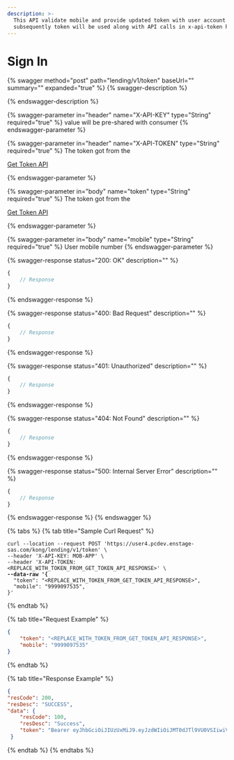 ```yaml
---
description: >-
  This API validate mobile and provide updated token with user account details,
  subsequently token will be used along with API calls in x-api-token header.
---
```


# Sign In

{% swagger method="post" path="lending/v1/token" baseUrl="<domain>" summary="" expanded="true" %}
{% swagger-description %}

{% endswagger-description %}

{% swagger-parameter in="header" name="X-API-KEY" type="String" required="true" %}
value will be pre-shared with consumer
{% endswagger-parameter %}

{% swagger-parameter in="header" name="X-API-TOKEN" type="String" required="true" %}
The token got from the 

[Get Token API](../../market-place/api-specification/version-1/get-token-api.md)


{% endswagger-parameter %}

{% swagger-parameter in="body" name="token" type="String" required="true" %}
The token got from the 

[Get Token API](../../market-place/api-specification/version-1/get-token-api.md)


{% endswagger-parameter %}

{% swagger-parameter in="body" name="mobile" type="String" required="true" %}
User mobile number
{% endswagger-parameter %}

{% swagger-response status="200: OK" description="" %}
```javascript
{
    // Response
}
```
{% endswagger-response %}

{% swagger-response status="400: Bad Request" description="" %}
```javascript
{
    // Response
}
```
{% endswagger-response %}

{% swagger-response status="401: Unauthorized" description="" %}
```javascript
{
    // Response
}
```
{% endswagger-response %}

{% swagger-response status="404: Not Found" description="" %}
```javascript
{
    // Response
}
```
{% endswagger-response %}

{% swagger-response status="500: Internal Server Error" description="" %}
```javascript
{
    // Response
}
```
{% endswagger-response %}
{% endswagger %}

{% tabs %}
{% tab title="Sample Curl Request" %}
<pre><code>curl --location --request POST 'https://user4.pcdev.enstage-sas.com/kong/lending/v1/token' \
--header 'X-API-KEY: MOB-APP' \
--header 'X-API-TOKEN: &#x3C;REPLACE_WITH_TOKEN_FROM_GET_TOKEN_API_RESPONSE>' \
<strong>--data-raw '{
</strong>  "token": "&#x3C;REPLACE_WITH_TOKEN_FROM_GET_TOKEN_API_RESPONSE>",
  "mobile": "9999097535",
}'
</code></pre>
{% endtab %}

{% tab title="Request Example" %}
```json
{ 
    "token": "<REPLACE_WITH_TOKEN_FROM_GET_TOKEN_API_RESPONSE>", 
    "mobile": "9999097535" 
}
```


{% endtab %}

{% tab title="Response Example" %}
```json
{ 
"resCode": 200, 
"resDesc": "SUCCESS",
"data": {
    "resCode": 100, 
    "resDesc": "Success", 
    "token": "Bearer eyJhbGciOiJIUzUxMiJ9.eyJzdWIiOiJMT0dJTl9VU0VSIiwiVE9LRU5fRVhQSVJZIjo5MDAsIlJFRkVSRU5DRV9JRCI6ImIzNzhkODkxLTQyNGMtNDczNy05OGExLThmM2JlMmU3YzcyMyIsIkFMTE9XRURfSVBTIjoiKiIsIlgtUFJPR1JBTS1JRCI6MTExMSwiaXNzIjoiaVRKMFRsbTFrVVdvSmFaTkd5YWFpR2ljWEt6WE1CNXAiLCJYLUFDQ09VTlQtTlVNQkVSIjoyODQxLCJleHAiOjE2NzAyMzE5MzcsIlBST0dSQU1fSUQiOjExMTEsImlhdCI6MTY3MDIzMTAzN30.KH0trvXrmxPuIzWq_6PAYsdBm3F7DZ1C6-rO9kjuw6u8binAQ4aRbbmh1V9WvSUkjIyx9eznbuoj9TGp0LWeGA", "expiry": 1670231937663 
 } 

```
{% endtab %}
{% endtabs %}

